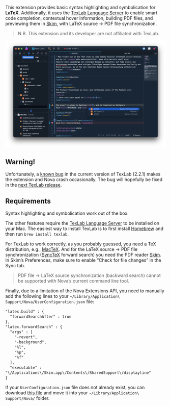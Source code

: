 This extension provides basic syntax highlighting and symbolication for **LaTeX**.
Additionally, it uses the [TexLab Language Server](https://texlab.netlify.app) to enable smart code completion, contextual hover information, building PDF files, and previewing them in [Skim](https://skim-app.sourceforge.io), with LaTeX source → PDF file synchronization.

> N.B. This extension and its developer are not affiliated with TexLab.

![](https://github.com/mava/nova-latex/raw/main/test.png)

## Warning!

Unfortunately, a [known bug](https://github.com/latex-lsp/texlab/issues/310) in the current version of TexLab (2.2.1) makes the extension and Nova crash occasionally.
The bug will hopefully be fixed in the [next TexLab release](https://github.com/latex-lsp/texlab/issues/310#issuecomment-706659752).

## Requirements

Syntax highlighting and symbolication work out of the box.

The other features require the [TexLab Language Server](https://texlab.netlify.app) to be installed on your Mac.
The easiest way to install TexLab is to first install [Homebrew](https://brew.sh) and then run `brew install texlab`.

For TexLab to work correctly, as you probably guessed, you need a TeX distribution, e.g., [MacTeX](http://www.tug.org/mactex/).
And for the LaTeX source → PDF file synchronization ([SyncTeX](https://github.com/jlaurens/synctex) forward search) you need the PDF reader [Skim](https://skim-app.sourceforge.io).
In Skim’s Preferences, make sure to enable “Check for file changes” in the Sync tab.

> PDF file → LaTeX source synchronization (backward search) cannot be supported with Nova’s current command line tool. 

Finally, due to a limitation of the Nova Extensions API, you need to manually add the following lines to your `~/Library/Application\ Support/Nova/UserConfiguration.json` file:

    "latex.build" : {
      "forwardSearchAfter" : true
    },
    "latex.forwardSearch" : {
      "args" : [
        "-revert",
        "-background",
        "%l",
        "%p",
        "%f"
      ],
      "executable" : "\/Applications\/Skim.app\/Contents\/SharedSupport\/displayline"
    }

If your `UserConfiguration.json` file does not already exist, you can download [this file](https://github.com/mava/nova-latex/raw/main/UserConfiguration.json) and move it into your `~/Library/Application\ Support/Nova/` folder.
